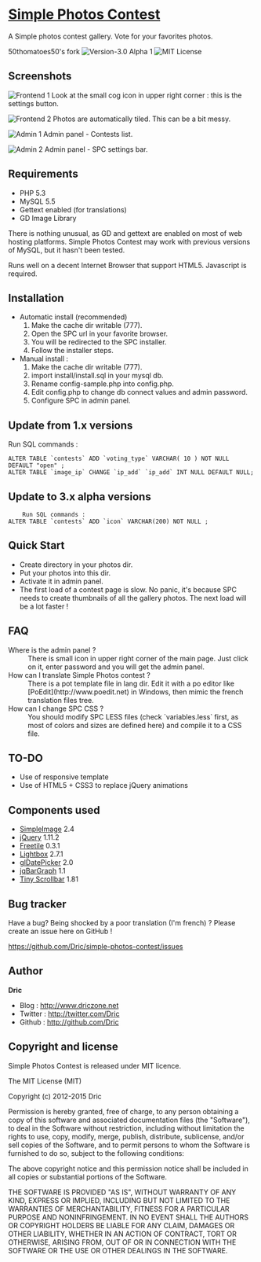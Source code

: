 [Simple Photos Contest](https://github.com/Dric/simple-photos-contest)
==========

A Simple photos contest gallery. Vote for your favorites photos.

50thomatoes50's fork ![Version-3.0 Alpha 1](https://img.shields.io/badge/Version-3.0%20Alpha%201-brightgreen.svg "Version-3.0 Alpha 1")
![MIT License](https://img.shields.io/github/license/50thomatoes50/simple-photos-contest.svg "MIT License")

Screenshots
-----------
![Frontend 1](https://raw.github.com/50thomatoes50/simple-photos-contest/master/install/img/front1.jpg "Frontend 1")
Look at the small cog icon in upper right corner : this is the settings button.

![Frontend 2](https://raw.github.com/50thomatoes50/simple-photos-contest/master/install/img/front2.jpg "Frontend 2")
Photos are automatically tiled. This can be a bit messy.

![Admin 1](https://raw.github.com/50thomatoes50/simple-photos-contest/master/install/img/admin1.jpg "Admin 1")
Admin panel - Contests list.

![Admin 2](https://raw.github.com/50thomatoes50/simple-photos-contest/master/install/img/admin2.jpg "Admin 2")
Admin panel - SPC settings bar.

Requirements
------------

+ PHP 5.3
+ MySQL 5.5
+ Gettext enabled (for translations)
+ GD Image Library

There is nothing unusual, as GD and gettext are enabled on most of web hosting platforms. Simple Photos Contest may work with previous versions of MySQL, but it hasn't been tested.

Runs well on a decent Internet Browser that support HTML5. Javascript is required.

Installation
------------
* Automatic install (recommended)
	1. Make the cache dir writable (777).
	2. Open the SPC url in your favorite browser.
	3. You will be redirected to the SPC installer.
	4. Follow the installer steps.
* Manual install :
	1. Make the cache dir writable (777).
	2. import install/install.sql in your mysql db.
	3. Rename config-sample.php into config.php.
	4. Edit config.php to change db connect values and admin password.
	5. Configure SPC in admin panel.


Update from 1.x versions
------------------------
Run SQL commands :

    ALTER TABLE `contests` ADD `voting_type` VARCHAR( 10 ) NOT NULL DEFAULT "open" ;
    ALTER TABLE `image_ip` CHANGE `ip_add` `ip_add` INT NULL DEFAULT NULL;

Update to 3.x  alpha versions
------------------------
		Run SQL commands :
	ALTER TABLE `contests` ADD `icon` VARCHAR(200) NOT NULL ;

Quick Start
-----------

+ Create directory in your photos dir.
+ Put your photos into this dir.
+ Activate it in admin panel.
+ The first load of a contest page is slow. No panic, it's because SPC needs to create thumbnails of all the gallery photos. The next load will be a lot faster !

FAQ
---

<dl>
	<dt>Where is the admin panel ?</dt>
	<dd>There is small icon in upper right corner of the main page. Just click on it, enter password and you will get the admin panel.</dd>
	<dt>How can I translate Simple Photos contest ?</dt>
	<dd>There is a pot template file in lang dir. Edit it with a po editor like [PoEdit](http://www.poedit.net) in Windows, then mimic the french translation files tree.</dd>
	<dt>How can I change SPC CSS ?</dt>
  <dd>You should modify SPC LESS files (check `variables.less` first, as most of colors and sizes are defined here) and compile it to a CSS file.</dd>
</dl>

TO-DO
-----

+ Use of responsive template
+ Use of HTML5 + CSS3 to replace jQuery animations

Components used
---------------

+ [SimpleImage](https://github.com/claviska/SimpleImage) 2.4
+ [jQuery](http://jquery.com) 1.11.2
+ [Freetile](https://github.com/yconst/Freetile) 0.3.1
+ [Lightbox](http://lokeshdhakar.com/projects/lightbox2) 2.7.1
+ [glDatePicker](http://glad.github.io/glDatePicker) 2.0
+ [jqBarGraph](http://workshop.rs/jqbargraph/) 1.1
+ [Tiny Scrollbar](http://baijs.nl/tinyscrollbar/) 1.81

Bug tracker
-----------

Have a bug? Being shocked by a poor translation (I'm french) ? Please create an issue here on GitHub !

<https://github.com/Dric/simple-photos-contest/issues>


Author
-------

**Dric**

+ Blog : <http://www.driczone.net>
+ Twitter : <http://twitter.com/Dric>
+ Github : <http://github.com/Dric>


Copyright and license
---------------------

Simple Photos Contest is released under MIT licence.

The MIT License (MIT)

Copyright (c) 2012-2015 Dric

Permission is hereby granted, free of charge, to any person obtaining a copy of this software and associated documentation files (the "Software"),
to deal in the Software without restriction, including without limitation the rights to use, copy, modify, merge, publish, distribute, sublicense, and/or sell copies of the Software,
and to permit persons to whom the Software is furnished to do so, subject to the following conditions:

The above copyright notice and this permission notice shall be included in all copies or substantial portions of the Software.

THE SOFTWARE IS PROVIDED "AS IS", WITHOUT WARRANTY OF ANY KIND, EXPRESS OR IMPLIED, INCLUDING BUT NOT LIMITED TO THE WARRANTIES OF MERCHANTABILITY, FITNESS FOR A PARTICULAR PURPOSE AND NONINFRINGEMENT.
IN NO EVENT SHALL THE AUTHORS OR COPYRIGHT HOLDERS BE LIABLE FOR ANY CLAIM, DAMAGES OR OTHER LIABILITY, WHETHER IN AN ACTION OF CONTRACT, TORT OR OTHERWISE, ARISING FROM, OUT OF OR IN CONNECTION WITH THE SOFTWARE OR THE USE OR OTHER DEALINGS IN THE SOFTWARE.
